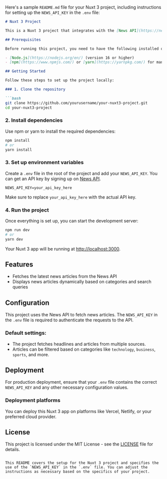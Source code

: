 Here's a sample `README.md` file for your Nuxt 3 project, including instructions for setting up the `NEWS_API_KEY` in the `.env` file:

```markdown
# Nuxt 3 Project

This is a Nuxt 3 project that integrates with the [News API](https://newsapi.org/) to fetch and display the latest news.

## Prerequisites

Before running this project, you need to have the following installed on your machine:

- [Node.js](https://nodejs.org/en/) (version 16 or higher)
- [npm](https://www.npmjs.com/) or [yarn](https://yarnpkg.com/) for managing dependencies

## Getting Started

Follow these steps to set up the project locally:

### 1. Clone the repository

```bash
git clone https://github.com/yourusername/your-nuxt3-project.git
cd your-nuxt3-project
```

### 2. Install dependencies

Use npm or yarn to install the required dependencies:

```bash
npm install
# or
yarn install
```

### 3. Set up environment variables

Create a `.env` file in the root of the project and add your `NEWS_API_KEY`. You can get an API key by signing up on [News API](https://newsapi.org/).

```env
NEWS_API_KEY=your_api_key_here
```

Make sure to replace `your_api_key_here` with the actual API key.

### 4. Run the project

Once everything is set up, you can start the development server:

```bash
npm run dev
# or
yarn dev
```

Your Nuxt 3 app will be running at [http://localhost:3000](http://localhost:3000).

## Features

- Fetches the latest news articles from the News API
- Displays news articles dynamically based on categories and search queries

## Configuration

This project uses the News API to fetch news articles. The `NEWS_API_KEY` in the `.env` file is required to authenticate the requests to the API.

### Default settings:

- The project fetches headlines and articles from multiple sources.
- Articles can be filtered based on categories like `technology`, `business`, `sports`, and more.

## Deployment

For production deployment, ensure that your `.env` file contains the correct `NEWS_API_KEY` and any other necessary configuration values.

### Deployment platforms

You can deploy this Nuxt 3 app on platforms like Vercel, Netlify, or your preferred cloud provider.

## License

This project is licensed under the MIT License - see the [LICENSE](LICENSE) file for details.
```

This README covers the setup for the Nuxt 3 project and specifies the use of the `NEWS_API_KEY` in the `.env` file. You can adjust the instructions as necessary based on the specifics of your project.
